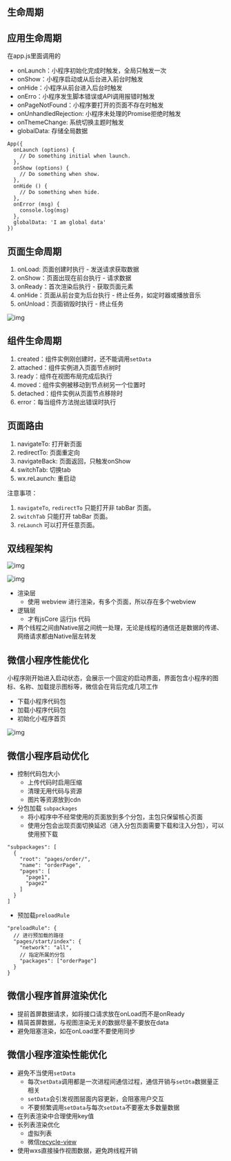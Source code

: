 ## 生命周期

## 应用生命周期
在app.js里面调用的

- onLaunch：小程序初始化完成时触发，全局只触发一次
- onShow：小程序启动或从后台进入前台时触发
- onHide：小程序从前台进入后台时触发
- onErro：小程序发生脚本错误或API调用报错时触发
- onPageNotFound：小程序要打开的页面不存在时触发
- onUnhandledRejection: 小程序未处理的Promise拒绝时触发
- onThemeChange: 系统切换主题时触发
- globalData: 存储全局数据

```
App({
  onLaunch (options) {
    // Do something initial when launch.
  },
  onShow (options) {
    // Do something when show.
  },
  onHide () {
    // Do something when hide.
  },
  onError (msg) {
    console.log(msg)
  },
  globalData: 'I am global data'
})
```

## 页面生命周期

1. onLoad: 页面创建时执行 - 发送请求获取数据
2. onShow：页面出现在前台执行 - 请求数据
3. onReady：首次渲染后执行 - 获取页面元素
4. onHide：页面从前台变为后台执行 - 终止任务，如定时器或播放音乐
5. onUnload：页面销毁时执行 - 终止任务

![img](miniwechat.assets/page-lifecycle.2e646c86.png)

## 组件生命周期

1. created：组件实例刚创建时，还不能调用`setData`
2. attached：组件实例进入页面节点树时
3. ready：组件在视图布局完成后执行
4. moved：组件实例被移动到节点树另一个位置时
5. detached：组件实例从页面节点移除时
6. error：每当组件方法抛出错误时执行

## 页面路由

1. navigateTo: 打开新页面
2. redirectTo: 页面重定向
3. navigateBack: 页面返回，只触发onShow
4. switchTab: 切换tab
5. wx.reLaunch: 重启动

注意事项：

1. `navigateTo`, `redirectTo` 只能打开非 tabBar 页面。
2. `switchTab` 只能打开 tabBar 页面。
3. `reLaunch` 可以打开任意页面。

## 双线程架构

![img](miniwechat.assets/f59dd6330bbc47e9af27a2a7e64b9cbftplv-k3u1fbpfcp-zoom-in-crop-mark4536000.awebp)

![img](miniwechat.assets/3732521a26e34229bd65497dba51f1fdtplv-k3u1fbpfcp-zoom-in-crop-mark4536000.awebp)

- 渲染层
  - 使用 webview 进行渲染，有多个页面，所以存在多个webview
- 逻辑层
  - 才有jsCore 运行js 代码
- 两个线程之间由Native层之间统一处理，无论是线程的通信还是数据的传递、网络请求都由Native层左转发

## 微信小程序性能优化

小程序刚开始进入启动状态，会展示一个固定的启动界面，界面包含小程序的图标、名称、加载提示图标等，微信会在背后完成几项工作

- 下载小程序代码包
- 加载小程序代码包
- 初始化小程序首页

![img](miniwechat.assets/11c0ea90-3279-11ec-a752-75723a64e8f5.png)

## 微信小程序启动优化

- 控制代码包大小
  - 上传代码时启用压缩
  - 清理无用代码与资源
  - 图片等资源放到cdn
- 分包加载 `subpackages`
  - 将小程序中不经常使用的页面放到多个分包，主包只保留核心页面
  - 使用分包会出现页面切换延迟（进入分包页面需要下载和注入分包），可以使用预下载

```
"subpackages": [
  {
    "root": "pages/order/",
    "name": "orderPage",
    "pages": [
      "page1",
      "page2"
    ]
  }
]
```

- 预加载`preloadRule`

```
"preloadRule": {
  // 进行预加载的路径
  "pages/start/index": {
    "network": "all",
    // 指定所属的分包
    "packages": ["orderPage"]
  }
}
```

## 微信小程序首屏渲染优化

- 提前首屏数据请求，如将接口请求放在onLoad而不是onReady
- 精简首屏数据，与视图渲染无关的数据尽量不要放在data
- 避免阻塞渲染，如在onLoad里不要使用同步

## 微信小程序渲染性能优化

- 避免不当使用`setData`
  - 每次`setData`调用都是一次进程间通信过程，通信开销与`setDta`数据量正相关
  - `setData`会引发视图层面内容更新，会阻塞用户交互
  - 不要频繁调用`setData`与每次`setData`不要塞太多数量数据
- 在列表渲染中合理使用key值
- 长列表渲染优化
  - 虚拟列表
  - 微信[recycle-view](https://github.com/wechat-miniprogram/recycle-view)
- 使用wxs直接操作视图数据，避免跨线程开销

